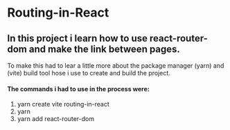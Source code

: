 ﻿<h1>Routing-in-React</h1>
<h2>In this project i learn how to use react-router-dom and make the link between pages.</h2>
<p>To make this had to lear a little more about the package manager (yarn) and (vite) build tool hose i use to create and build the project.</p>
<h4>The commands i had to use in the process were:</h4>
<ol>
  <li>yarn create vite routing-in-react</li>
  <li>yarn</li>
  <li>yarn add react-router-dom</li>
</ol>
